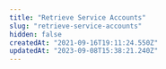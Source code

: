 ```yaml
---
title: "Retrieve Service Accounts"
slug: "retrieve-service-accounts"
hidden: false
createdAt: "2021-09-16T19:11:24.550Z"
updatedAt: "2023-09-08T15:38:21.240Z"
---
```

